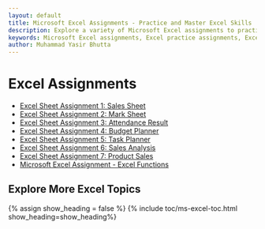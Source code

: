 ```yaml
---
layout: default
title: Microsoft Excel Assignments - Practice and Master Excel Skills  
description: Explore a variety of Microsoft Excel assignments to practice and master Excel skills. Learn data entry, formatting, formulas, charts, and data analysis techniques. Perfect for beginners and professionals to enhance productivity and Excel expertise.  
keywords: Microsoft Excel assignments, Excel practice assignments, Excel beginner tutorials, Excel data entry, Excel formatting, Excel formulas and functions, Excel charts, Excel data analysis, Excel productivity tips, Excel skill-building
author: Muhammad Yasir Bhutta
---
```


# Excel Assignments

- [Excel Sheet Assignment 1: Sales Sheet](assign1.md)
- [Excel Sheet Assignment 2: Mark Sheet](assign2.md)
- [Excel Sheet Assignment 3: Attendance Result](assign3.md)
- [Excel Sheet Assignment 4: Budget Planner](assign4.md)
- [Excel Sheet Assignment 5: Task Planner](assign5.md)
- [Excel Sheet Assignment 6: Sales Analysis](assign6.md)
- [Excel Sheet Assignment 7: Product Sales](assign7.md)
- [Microsoft Excel Assignment - Excel Functions](assign8.md)

## Explore More Excel Topics

{% assign show_heading = false %}
{% include toc/ms-excel-toc.html show_heading=show_heading%}

<script async src="https://pagead2.googlesyndication.com/pagead/js/adsbygoogle.js?client=ca-pub-1602443888929206"
     crossorigin="anonymous"></script>
<ins class="adsbygoogle"
     style="display:block"
     data-ad-format="autorelaxed"
     data-ad-client="ca-pub-1602443888929206"
     data-ad-slot="7879511511"></ins>
<script>
     (adsbygoogle = window.adsbygoogle || []).push({});
</script>
